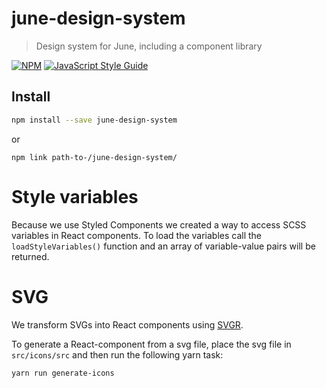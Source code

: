 # june-design-system

> Design system for June, including a component library

[![NPM](https://img.shields.io/npm/v/june-design-system.svg)](https://www.npmjs.com/package/june-design-system) [![JavaScript Style Guide](https://img.shields.io/badge/code_style-standard-brightgreen.svg)](https://standardjs.com)

## Install

```bash
npm install --save june-design-system
```

or 
```
npm link path-to-/june-design-system/
```


# Style variables
Because we use Styled Components we created a way to access SCSS variables in React components.
To load the variables call the ```loadStyleVariables()``` function and an array of variable-value pairs will be returned.   

# SVG
We transform SVGs into React components using [SVGR](https://github.com/smooth-code/svgr).

To generate a React-component from a svg file, place the svg file in ```src/icons/src```
and then run the following yarn task:

```bash
yarn run generate-icons
```

